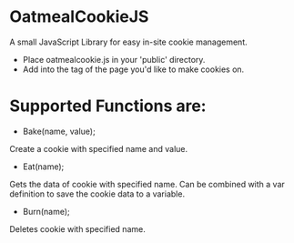 # OatmealCookieJS
A small JavaScript Library for easy in-site cookie management.
- Place oatmealcookie.js in your 'public' directory.
- Add <script type="text/javascript" src="/oatmealcookie.js"></script> into the <head> tag of the page you'd like to make cookies on.

# Supported Functions are:

- Bake(name, value);

Create a cookie with specified name and value.

- Eat(name);

Gets the data of cookie with specified name. Can be combined with a var definition to save the cookie data to a variable.

- Burn(name);
 
Deletes cookie with specified name.
